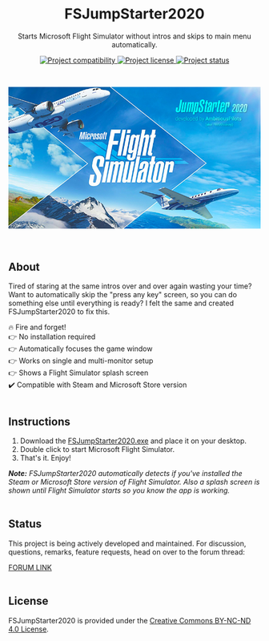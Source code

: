 <h1 align="center">FSJumpStarter2020</h1>

<p align="center">Starts Microsoft Flight Simulator without intros and skips to main menu automatically.</p>

<p align="center">
  <a href="https://www.flightsimulator.com/">
    <img src="https://img.shields.io/badge/Microsoft-FS%202020-blue.svg" alt="Project compatibility" />
  </a>
  <a href="#license">
    <img src="https://img.shields.io/static/v1?style=flat&logo=creative%20commons&label=license&message=by-nc-nd&color=f8722a" alt="Project license" />
  </a>
  <a href="#status">
    <img src="https://img.shields.io/badge/status-active-brightgreen.svg" alt="Project status" />
  </a>
</p>

<br>

<p align="center">
  <a href="./.github/hero.jpg">
    <img src="./.github/hero.jpg" alt="Project Hero Image" />
  </a>
</p>

<br>

## About
Tired of staring at the same intros over and over again wasting your time? Want to automatically skip the "press any key" screen, so you can do something else until everything is ready? I felt the same and created FSJumpStarter2020 to fix this.

:fire: Fire and forget! <br>
:point_right: No installation required <br>
:point_right: Automatically focuses the game window <br>
:point_right: Works on single and multi-monitor setup <br>
:point_right: Shows a Flight Simulator splash screen <br>
:heavy_check_mark: Compatible with Steam and Microsoft Store version <br>
<br>

## Instructions
1. Download the [FSJumpStarter2020.exe](https://github.com/AmbitiousPilots/FSJumpStarter2020/releases/tag/v1.0) and place it on your desktop. 
2. Double click to start Microsoft Flight Simulator. 
3. That's it. Enjoy! 

***Note:** FSJumpStarter2020 automatically detects if you've installed the Steam or Microsoft Store version of Flight Simulator. Also a splash screen is shown until Flight Simulator starts so you know the app is working.*
<br><br>

## Status
This project is being actively developed and maintained. For discussion, questions, remarks, feature requests, head on over to the forum thread: 

[FORUM LINK](https://forums.flightsimulator.com/)
<br><br>

## License
FSJumpStarter2020 is provided under the [Creative Commons BY-NC-ND 4.0 License](https://creativecommons.org/licenses/by-nc-nd/4.0/).
